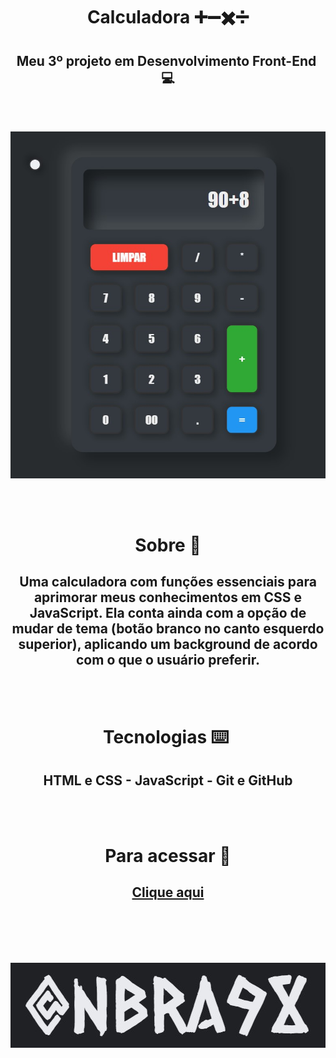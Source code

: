 <h1 align="center">Calculadora ➕➖✖️➗</h1>

<h2 align="center">Meu 3º projeto em Desenvolvimento Front-End ​​💻​​</h2><br><br>

<p align="center"><img alt="Print da aplicação" src="./assets/printAplicacao.jpg"></p><br><br>

<h1 align="center">Sobre 📑</h1>
<h2 align="center">Uma calculadora com funções essenciais para aprimorar meus conhecimentos em CSS e JavaScript. Ela conta ainda com a opção de mudar de tema (botão branco no canto esquerdo superior), aplicando um background de acordo com o que o usuário preferir.</h2><br><br>

<h1 align="center">Tecnologias ​⌨️ ​</h1>
<h2 align="center">HTML e CSS - JavaScript - Git e GitHub</h2><br><br>

<h1 align="center">Para acessar ​🔗️</h1>
<h2><center><a href="https://​nbra98.github.io/calculadora/">Clique aqui</a></center></h2><br><br><br><br>

<p align="center"><img alt="user" src="./assets/nbra98.jpg"></p>